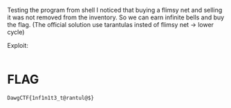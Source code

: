 Testing the program from shell I noticed that buying a flimsy net and selling it was not removed from the inventory.
So we can earn infinite bells and buy the flag. 
(The official solution use tarantulas insted of flimsy net -> lower cycle)

Exploit:
```python

```

# FLAG
`DawgCTF{1nf1n1t3_t@rantul@$}`
